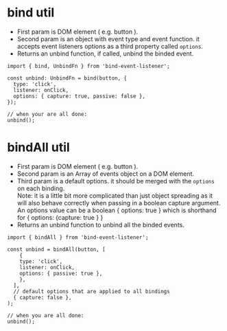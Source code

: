 # bind util

- First param is DOM element ( e.g. button ).
- Second param is an object with event type and event function. it accepts event listeners options as a third property called `options`.
- Returns an unbind function, if called, unbind the binded event.

```
import { bind, UnbindFn } from 'bind-event-listener';

const unbind: UnbindFn = bind(button, {
  type: 'click',
  listener: onClick,
  options: { capture: true, passive: false },
});

// when your are all done:
unbind();
```

# bindAll util

- First param is DOM element ( e.g. button ).
- Second param is an Array of events object on a DOM element.
- Third param is a default options. it should be merged with the `options` on each binding.  
  Note: it is a little bit more complicated than just object spreading as it will also behave correctly when passing in a boolean capture argument. An options value can be a boolean { options: true } which is shorthand for { options: {capture: true } }
- Returns an unbind function to unbind all the binded events.

```
import { bindAll } from 'bind-event-listener';

const unbind = bindAll(button, [
    {
    type: 'click',
    listener: onClick,
    options: { passive: true },
    },
  ],
  // default options that are applied to all bindings
  { capture: false },
);

// when you are all done:
unbind();
```
